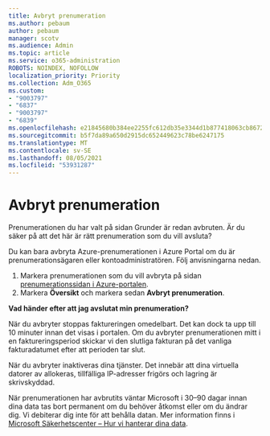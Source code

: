 ```yaml
---
title: Avbryt prenumeration
ms.author: pebaum
author: pebaum
manager: scotv
ms.audience: Admin
ms.topic: article
ms.service: o365-administration
ROBOTS: NOINDEX, NOFOLLOW
localization_priority: Priority
ms.collection: Adm_O365
ms.custom:
- "9003797"
- "6837"
- "9003797"
- "6839"
ms.openlocfilehash: e21845680b384ee2255fc612db35e3344d1b877418063cb86721964104239ac3
ms.sourcegitcommit: b5f7da89a650d2915dc652449623c78be6247175
ms.translationtype: MT
ms.contentlocale: sv-SE
ms.lasthandoff: 08/05/2021
ms.locfileid: "53931287"
---
```

# <a name="cancel-subscription"></a>Avbryt prenumeration

Prenumerationen du har valt på sidan Grunder är redan avbruten. Är du säker på att det här är rätt prenumeration som du vill avsluta?

Du kan bara avbryta Azure-prenumerationen i Azure Portal om du är prenumerationsägaren eller kontoadministratören. Följ anvisningarna nedan.

1. Markera prenumerationen som du vill avbryta på sidan [prenumerationssidan i Azure-portalen](https://ms.portal.azure.com/#blade/Microsoft_Azure_Billing/SubscriptionsBlade).
2. Markera **Översikt** och markera sedan **Avbryt prenumeration**.

**Vad händer efter att jag avslutat min prenumeration?**

När du avbryter stoppas faktureringen omedelbart. Det kan dock ta upp till 10 minuter innan det visas i portalen. Om du avbryter prenumerationen mitt i en faktureringsperiod skickar vi den slutliga fakturan på det vanliga fakturadatumet efter att perioden tar slut.

När du avbryter inaktiveras dina tjänster. Det innebär att dina virtuella datorer av allokeras, tillfälliga IP-adresser frigörs och lagring är skrivskyddad.

När prenumerationen har avbrutits väntar Microsoft i 30–90 dagar innan dina data tas bort permanent om du behöver åtkomst eller om du ändrar dig. Vi debiterar dig inte för att behålla datan. Mer information finns i [Microsoft Säkerhetscenter – Hur vi hanterar dina data](https://www.microsoft.com/trust-center/privacy/data-management#leave).

